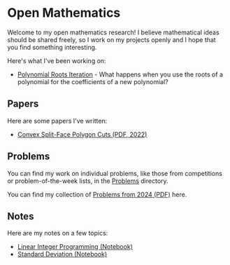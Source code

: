# Open Mathematics

Welcome to my open mathematics research! I believe mathematical ideas should be shared freely, so I work on my projects openly and I hope that you find something interesting.

Here's what I've been working on:

* [Polynomial Roots Iteration](./research/polynomial_roots/README.md) - What happens when you use the roots of a polynomial for the coefficients of a new polynomial?

## Papers

Here are some papers I've written:

* [Convex Split-Face Polygon Cuts (PDF, 2022)](./papers/convex_split_face_polygon_cuts/csfpc.pdf)

## Problems

You can find my work on individual problems, like those from competitions or problem-of-the-week lists, in the [Problems](./problems/README.md) directory.

You can find my collection of [Problems from 2024 (PDF)](./problems/phobosdream/probs.pdf) here.

## Notes

Here are my notes on a few topics:

* [Linear Integer Programming (Notebook)](./notes/linear_integer_programming.ipynb)
* [Standard Deviation (Notebook)](./notes/standard_deviation.ipynb)
